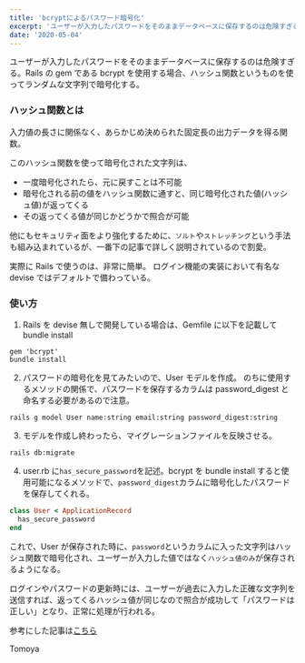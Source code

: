 ```yaml
---
title: 'bcryptによるパスワード暗号化'
excerpt: 'ユーザーが入力したパスワードをそのままデータベースに保存するのは危険すぎる。Railsのgemであるbcryptを使用する場合、ハッシュ関数というものを使ってランダムな文字列で暗号化する。...'
date: '2020-05-04'
---
```


ユーザーが入力したパスワードをそのままデータベースに保存するのは危険すぎる。Rails の gem である bcrypt を使用する場合、ハッシュ関数というものを使ってランダムな文字列で暗号化する。

### ハッシュ関数とは

入力値の長さに関係なく、あらかじめ決められた固定長の出力データを得る関数。

このハッシュ関数を使って暗号化された文字列は、

- 一度暗号化されたら、元に戻すことは不可能
- 暗号化される前の値をハッシュ関数に通すと、同じ暗号化された値(ハッシュ値)が返ってくる
- その返ってくる値が同じかどうかで照合が可能

他にもセキュリティ面をより強化するために、`ソルト`や`ストレッチング`という手法も組み込まれているが、一番下の記事で詳しく説明されているので割愛。

実際に Rails で使うのは、非常に簡単。
ログイン機能の実装において有名な devise ではデフォルトで備わっている。

### 使い方

1. Rails を devise 無しで開発している場合は、Gemfile に以下を記載して bundle install

```shell
gem 'bcrypt'
bundle install
```

2. パスワードの暗号化を見てみたいので、User モデルを作成。
   のちに使用するメソッドの関係で、パスワードを保存するカラムは password_digest と命名する必要があるので注意。

```shell
rails g model User name:string email:string password_digest:string
```

3. モデルを作成し終わったら、マイグレーションファイルを反映させる。

```shell
rails db:migrate
```

4. user.rb に`has_secure_password`を記述。bcrypt を bundle install すると使用可能になるメソッドで、`password_digest`カラムに暗号化したパスワードを保存してくれる。

```ruby
class User < ApplicationRecord
  has_secure_password
end
```

これで、User が保存された時に、`password`というカラムに入った文字列はハッシュ関数で暗号化され、ユーザーが入力した値ではなく`ハッシュ値のみ`が保存されるようになる。

ログインやパスワードの更新時には、ユーザーが過去に入力した正確な文字列を送信すれば、返ってくるハッシュ値が同じなので照合が成功して「パスワードは正しい」となり、正常に処理が行われる。

参考にした記事は[こちら](https://liginc.co.jp/377191)

Tomoya
